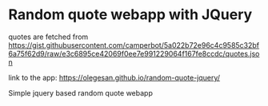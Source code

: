 # Random quote webapp with JQuery

quotes are fetched from https://gist.githubusercontent.com/camperbot/5a022b72e96c4c9585c32bf6a75f62d9/raw/e3c6895ce42069f0ee7e991229064f167fe8ccdc/quotes.json

link to the app: https://olegesan.github.io/random-quote-jquery/

Simple jquery based random quote webapp
